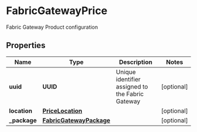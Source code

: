 

# FabricGatewayPrice

Fabric Gateway Product configuration

## Properties

| Name | Type | Description | Notes |
|------------ | ------------- | ------------- | -------------|
|**uuid** | **UUID** | Unique identifier assigned to the Fabric Gateway |  [optional] |
|**location** | [**PriceLocation**](PriceLocation.md) |  |  [optional] |
|**_package** | [**FabricGatewayPackage**](FabricGatewayPackage.md) |  |  [optional] |



